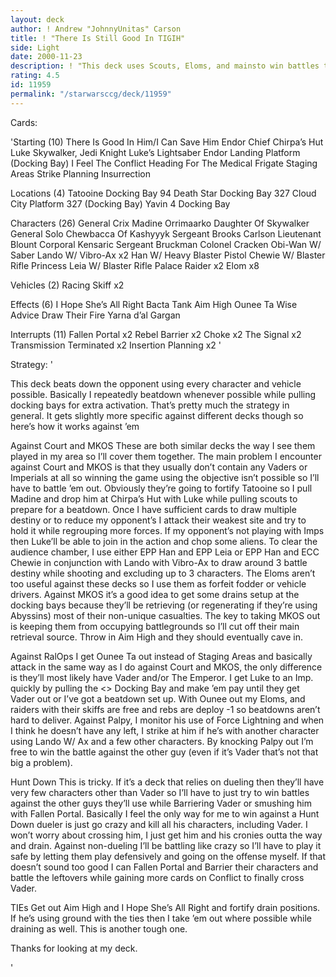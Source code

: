 ```yaml
---
layout: deck
author: ! Andrew "JohnnyUnitas" Carson
title: ! "There Is Still Good In TIGIH"
side: Light
date: 2000-11-23
description: ! "This deck uses Scouts, Eloms, and mainsto win battles to cross Vader"
rating: 4.5
id: 11959
permalink: "/starwarsccg/deck/11959"
---
```

Cards: 

'Starting (10)
There Is Good In Him/I Can Save Him
Endor Chief Chirpa’s Hut
Luke Skywalker, Jedi Knight
Luke’s Lightsaber
Endor Landing Platform (Docking Bay)
I Feel The Conflict
Heading For The Medical Frigate
Staging Areas
Strike Planning
Insurrection

Locations (4)
Tatooine Docking Bay 94
Death Star Docking Bay 327
Cloud City Platform 327 (Docking Bay)
Yavin 4 Docking Bay

Characters (26)
General Crix Madine
Orrimaarko
Daughter Of Skywalker
General Solo
Chewbacca Of Kashyyyk
Sergeant Brooks Carlson
Lieutenant Blount
Corporal Kensaric
Sergeant Bruckman
Colonel Cracken
Obi-Wan W/ Saber
Lando W/ Vibro-Ax x2
Han W/ Heavy Blaster Pistol
Chewie W/ Blaster Rifle
Princess Leia W/ Blaster Rifle
Palace Raider x2
Elom x8

Vehicles (2)
Racing Skiff x2

Effects (6)
I Hope She’s All Right
Bacta Tank
Aim High
Ounee Ta
Wise Advice
Draw Their Fire
Yarna d’al Gargan

Interrupts (11)
Fallen Portal x2
Rebel Barrier x2
Choke x2
The Signal x2
Transmission Terminated x2
Insertion Planning x2 '

Strategy: '

This deck beats down the opponent using every
character and vehicle possible. Basically I
repeatedly beatdown whenever possible while
pulling docking bays for extra activation. That’s
pretty much the strategy in general. It gets
slightly more specific against different decks
though so here’s how it works against ’em

Against Court and MKOS These are both similar decks
the way I see them played in my area so I’ll cover
them together. The main problem I encounter against
Court and MKOS is that they usually don’t contain
any Vaders or Imperials at all so winning the game
using the objective isn’t possible so I’ll have to
battle ’em out. Obviously they’re going to fortify
Tatooine so I pull Madine and drop him at Chirpa’s
Hut with Luke while pulling scouts to prepare for
a beatdown. Once I have sufficient cards to draw
multiple destiny or to reduce my opponent’s I
attack their weakest site and try to hold it while
regrouping more forces. If my opponent’s not
playing with Imps then Luke’ll be able to join in
the action and chop some aliens. To clear the
audience chamber, I use either EPP Han and EPP Leia
or EPP Han and ECC Chewie in conjunction with Lando
with Vibro-Ax to draw around 3 battle destiny
while shooting and excluding up to 3 characters.
The Eloms aren’t too useful against these decks so
I use them as forfeit fodder or vehicle drivers.
Against MKOS it’s a good idea to get some drains
setup at the docking bays because they’ll be
retrieving (or regenerating if they’re using
Abyssins) most of their non-unique casualties.
The key to taking MKOS out is keeping them from
occupying battlegrounds so I’ll cut off their
main retrieval source. Throw in Aim High and they
should eventually cave in.

Against RalOps I get Ounee Ta out instead of
Staging Areas and basically attack in the same way
as I do against Court and MKOS, the only difference
is they’ll most likely have Vader and/or The Emperor.
I get Luke to an Imp. quickly by pulling the
<> Docking Bay and make ’em pay until they get
Vader out or I’ve got a beatdown set up. With
Ounee out my Eloms, and raiders with their skiffs
are free and rebs are deploy -1 so beatdowns aren’t
hard to deliver. Against Palpy, I monitor his use
of Force Lightning and when I think he doesn’t have
any left, I strike at him if he’s with another
character using Lando W/ Ax and a few other characters.
By knocking Palpy out I’m free to win the battle
against the other guy (even if it’s Vader that’s
not that big a problem).

Hunt Down This is tricky. If it’s a deck that
relies on dueling then they’ll have very few
characters other than Vader so I’ll have to
just try to win battles against the other guys
they’ll use while Barriering Vader or smushing
him with Fallen Portal. Basically I feel the only
way for me to win against a Hunt Down dueler is
just go crazy and kill all his characters, including
Vader. I won’t worry about crossing him, I just get
him and his cronies outta the way and drain. Against
non-dueling I’ll be battling like crazy so I’ll
have to play it safe by letting them play defensively
and going on the offense myself. If that doesn’t
sound too good I can Fallen Portal and Barrier their
characters and battle the leftovers while gaining
more cards on Conflict to finally cross Vader.

TIEs Get out Aim High and I Hope She’s All Right
and fortify drain positions. If he’s using ground
with the ties then I take ’em out where possible while
draining as well. This is another tough one.

Thanks for looking at my deck.






'
